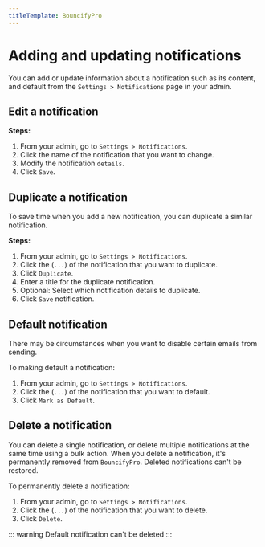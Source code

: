```yaml
---
titleTemplate: BouncifyPro
---
```


#   Adding and updating notifications

You can add or update information about a notification such as its content, and default from the `Settings > Notifications` page in your admin.

## Edit a notification

**Steps:**

1.  From your admin, go to `Settings > Notifications`.
2.  Click the name of the notification that you want to change.
3.  Modify the notification `details`.
4.  Click `Save`.

## Duplicate a notification
To save time when you add a new notification, you can duplicate a similar notification.

**Steps:**

1.  From your admin, go to `Settings > Notifications`.
2.  Click the (`...`) of the notification that you want to duplicate.
3.  Click `Duplicate`.
4.  Enter a title for the duplicate notification.
5.  Optional: Select which notification details to duplicate.
6.  Click `Save` notification.

##  Default notification
There may be circumstances when you want to disable certain emails from sending.

To making default a notification:

1.  From your admin, go to `Settings > Notifications`.
2.  Click the (`...`) of the notification that you want to default.
3.  Click `Mark as Default`.

##  Delete a notification
You can delete a single notification, or delete multiple notifications at the same time using a bulk action. When you delete a notification, it's permanently removed from `BouncifyPro`. Deleted notifications can't be restored.

To permanently delete a notification:

1.  From your admin, go to `Settings > Notifications`.
2.  Click the (`...`) of the notification that you want to delete.
3.  Click `Delete`.
  
::: warning
Default notification can't be deleted
:::